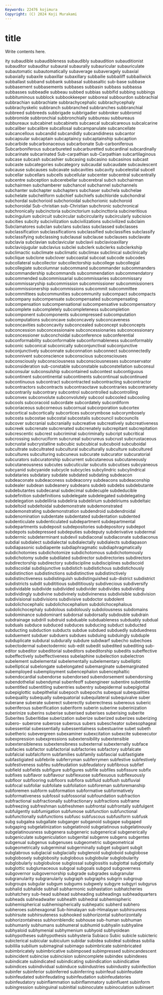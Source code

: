 ```yaml
---
Keywords: 22476 kojimura
Copyright: (C) 2024 Koji Murakami
---
```


# title

Write contents here.



ity subaudible
subaudibleness subaudibly subaudition subauditionist subauditor subauditur subaural subaurally subauricular subauriculate
subautomatic subautomatically subaverage subaveragely subaxial subaxially subaxile subaxillar subaxillary subbailie
subbailiff subbailiwick subballast subband subbank subbasal subbasaltic sub-base subbase subbasement
subbasements subbases subbasin subbass subbassa subbasses subbeadle subbeau subbed subbias
subbifid subbing subbings subbituminous subblock subbookkeeper subboreal subbourdon subbrachial subbrachian
subbrachiate subbrachycephalic subbrachycephaly subbrachyskelic subbranch subbranched subbranches subbranchial subbreed subbreeds
subbrigade subbrigadier subbroker subbromid subbromide subbronchial subbronchially subbureau subbureaus subbureaux
subcabinet subcabinets subcaecal subcalcareous subcalcarine subcaliber subcalibre subcallosal subcampanulate subcancellate
subcancellous subcandid subcandidly subcandidness subcantor subcapsular subcaptain subcaptaincy subcaptainship subcaption
subcarbide subcarbonaceous subcarbonate Sub-carboniferous Subcarboniferous subcarbureted subcarburetted subcardinal subcardinally subcarinate
subcarinated Sub-carpathian sub-Carpathian subcartilaginous subcase subcash subcashier subcasing subcasino subcasinos
subcast subcaste subcategories subcategory subcaudal subcaudate subcaulescent subcause subcauses subcavate
subcavities subcavity subcelestial subcell subcellar subcellars subcells subcellular subcenter subcentral
subcentrally subcentre subception subcerebellar subcerebral subch subchairman subchairmen subchamberer subchancel
subchannel subchannels subchanter subchapter subchapters subchaser subchela subchelae subchelate subcheliform
subchief subchiefs subchloride subchondral subchordal subchorioid subchorioidal subchorionic subchoroid subchoroidal
Sub-christian sub-Christian subchronic subchronical subchronically subcinctoria subcinctorium subcincttoria subcineritious subcingulum
subcircuit subcircular subcircularity subcircularly subcision subcities subcity subcivilization subcivilizations subcivilized
subclaim Subclamatores subclan subclans subclass subclassed subclasses subclassification subclassifications subclassified
subclassifies subclassify subclassifying subclassing subclausal subclause subclauses subclavate subclavia subclavian
subclavicular subclavii subclavioaxillary subclaviojugular subclavius subclei subclerk subclerks subclerkship subclimactic
subclimate subclimatic subclimax subclinical subclinically subclique subclone subclover subcoastal subcoat
subcode subcodes subcollateral subcollector subcollectorship subcollege subcollegial subcollegiate subcolumnar subcommand
subcommander subcommanders subcommandership subcommands subcommendation subcommendatory subcommended subcommissarial subcommissaries subcommissary
subcommissaryship subcommission subcommissioner subcommissioners subcommissionership subcommissions subcommit subcommittee subcommittees subcommunities
subcommunity subcompact subcompacts subcompany subcompensate subcompensated subcompensating subcompensation subcompensational subcompensative
subcompensatory subcomplete subcompletely subcompleteness subcompletion subcomponent subcomponents subcompressed subcomputation subcomputations
subconcave subconcavely subconcaveness subconcavities subconcavity subconcealed subconcept subconcepts subconcession subconcessionaire
subconcessionaries subconcessionary subconcessioner subconchoidal subconference subconferential subconformability subconformable subconformableness subconformably
subconic subconical subconically subconjunctival subconjunctive subconjunctively subconnate subconnation subconnect subconnectedly
subconnivent subconscience subconscious subconsciouses subconsciously subconsciousness subconsciousnesses subconservator subconsideration sub-constable
subconstable subconstellation subconsul subconsular subconsulship subcontained subcontest subcontiguous subcontinent subcontinental
subcontinents subcontinual subcontinued subcontinuous subcontract subcontracted subcontracting subcontractor subcontractors subcontracts
subcontraoctave subcontraries subcontrariety subcontrarily subcontrary subcontrol subcontrolled subcontrolling subconvex subconvolute
subconvolutely subcool subcooled subcooling subcools subcoracoid subcordate subcordately subcordiform subcoriaceous
subcorneous subcornual subcorporation subcortex subcortical subcortically subcortices subcorymbose subcorymbosely subcosta
subcostae subcostal subcostalis subcouncil subcouncils subcover subcranial subcranially subcreative subcreatively
subcreativeness subcreek subcrenate subcrenated subcrenately subcrepitant subcrepitation subcrescentic subcrest subcriminal
subcriminally subcript subcritical subcrossing subcruciform subcrureal subcrureus subcrust subcrustaceous subcrustal
subcrystalline subcubic subcubical subcuboid subcuboidal subcultrate subcultrated subcultural subculturally subculture
subcultured subcultures subculturing subcuneus subcurate subcurator subcuratorial subcurators subcuratorship subcurrent
subcutaneous subcutaneously subcutaneousness subcutes subcuticular subcutis subcutises subcyaneous subcyanid subcyanide
subcycle subcycles subcylindric subcylindrical subdataries subdatary subdate subdated subdating subdeacon
subdeaconate subdeaconess subdeaconry subdeacons subdeaconship subdealer subdean subdeanery subdeans subdeb
subdebs subdebutante subdebutantes subdecanal subdecimal subdecuple subdeducible subdefinition subdefinitions subdelegate
subdelegated subdelegating subdelegation subdeliliria subdeliria subdelirium subdeliriums subdeltaic subdeltoid subdeltoidal
subdemonstrate subdemonstrated subdemonstrating subdemonstration subdendroid subdendroidal subdenomination subdentate subdentated subdentation
subdented subdenticulate subdenticulated subdepartment subdepartmental subdepartments subdeposit subdepositories subdepository subdepot
subdepots subdepressed subdeputies subdeputy subderivative subdermal subdermic subdeterminant subdevil subdiaconal
subdiaconate subdiaconus subdial subdialect subdialectal subdialectally subdialects subdiapason subdiapasonic subdiapente
subdiaphragmatic subdiaphragmatically subdichotomies subdichotomize subdichotomous subdichotomously subdichotomy subdie subdilated subdirector
subdirectories subdirectors subdirectorship subdirectory subdiscipline subdisciplines subdiscoid subdiscoidal subdisjunctive subdistich
subdistichous subdistichously subdistinction subdistinctions subdistinctive subdistinctively subdistinctiveness subdistinguish subdistinguished sub-district
subdistrict subdistricts subdit subdititious subdititiously subdivecious subdiversify subdividable subdivide subdivided
subdivider subdivides subdividing subdividingly subdivine subdivinely subdivineness subdivisible subdivision subdivisional
subdivisions subdivisive subdoctor subdolent subdolichocephalic subdolichocephalism subdolichocephalous subdolichocephaly subdolous subdolously
subdolousness subdomains subdominance subdominant subdorsal subdorsally subdouble subdrain subdrainage subdrill
subdruid subduable subduableness subduably subdual subduals subduce subduced subduces subducing
subduct subducted subducting subduction subducts subdue subdued subduedly subduedness subduement
subduer subduers subdues subduing subduingly subduple subduplicate subdural subdurally subdure
subdwarf subecho subechoes subectodermal subectodermic sub-edit subedit subedited subediting sub-editor
subeditor subeditorial subeditors subeditorship subedits subeffective subeffectively subeffectiveness subelaphine subelection
subelectron subelement subelemental subelementally subelementary subelliptic subelliptical subelongate subelongated subemarginate
subemarginated subemployed subemployment subencephalon subencephaltic subendocardial subendorse subendorsed subendorsement subendorsing
subendothelial subendymal subenfeoff subengineer subentire subentitle subentitled subentitling subentries subentry
subepidermal subepiglottal subepiglottic subepithelial subepoch subepochs subequal subequalities subequality subequally
subequatorial subequilateral subequivalve suber suberane suberate suberect suberectly suberectness subereous
suberic suberiferous suberification suberiform suberin suberine suberinization suberinize suberins suberise
suberised suberises suberising suberite Suberites Suberitidae suberization suberize suberized suberizes
suberizing subero- suberone suberose suberous subers subescheator subesophageal subessential subessentially
subessentialness subestuarine subet subeth subetheric subevergreen subexaminer subexcitation subexcite subexecutor
subexpression subexpressions subextensibility subextensible subextensibleness subextensibness subexternal subexternally subface subfacies
subfactor subfactorial subfactories subfactory subfalcate subfalcial subfalciform subfamilies subfamily subfascial
subfastigiate subfastigiated subfebrile subferryman subferrymen subfestive subfestively subfestiveness subfeu subfeudation
subfeudatory subfibrous subfief subfield subfields subfigure subfigures subfile subfiles subfissure
subfix subfixes subflavor subflavour subflexuose subflexuous subflexuously subfloor subflooring subfloors
subflora subfluid subflush subfluvial subfocal subfoliar subfoliate subfoliation subforeman subforemanship
subforemen subform subformation subformative subformatively subformativeness subfossil subfossorial subfoundation subfraction
subfractional subfractionally subfractionary subfractions subframe subfreezing subfreshman subfreshmen subfrontal subfrontally
subfulgent subfulgently subfumigation subfumose subfunction subfunctional subfunctionally subfunctions subfusc subfuscous
subfusiform subfusk subg subgalea subgallate subganger subganoid subgape subgaped subgaping
subgelatinization subgelatinoid subgelatinous subgelatinously subgelatinousness subgenera subgeneric subgenerical subgenerically subgeniculate
subgeniculation subgenital subgenre subgens subgentes subgenual subgenus subgenuses subgeometric subgeometrical
subgeometrically subgerminal subgerminally subget subgiant subgit subglabrous subglacial subglacially subglenoid
subgloboid subglobose subglobosely subglobosity subglobous subglobular subglobularity subglobularly subglobulose subglossal
subglossitis subglottal subglottally subglottic subglumaceous subgoal subgoals subgod subgoverness subgovernor
subgovernorship subgrade subgrades subgranular subgranularity subgranularly subgraph subgraphs subgrin subgroup
subgroups subgular subgum subgums subgwely subgyre subgyri subgyrus subhalid subhalide
subhall subharmonic subhastation subhatcheries subhatchery sub-head subhead subheading subheadings subheadquarters
subheads subheadwaiter subhealth subhedral subhemispheric subhemispherical subhemispherically subhepatic subherd subhero
subheroes subhexagonal Sub-himalayan sub-Himalayan subhirsuness subhirsute subhirsuteness subhooked subhorizontal subhorizontally
subhorizontalness subhornblendic subhouse sub-human subhuman subhumanly subhumans subhumeral subhumid subhyalin
subhyaline subhyaloid subhymenial subhymenium subhyoid subhyoidean subhypotheses subhypothesis subhysteria Subiaco
Subic subicle subicteric subicterical subicular subiculum subidar subidea subideal subideas
subilia subililia subilium subimaginal subimago subimbricate subimbricated subimbricately subimbricative subimposed
subimpressed subincandescent subincident subincise subincision subincomplete subindex subindexes subindicate subindicated
subindicating subindication subindicative subindices subindividual subinduce subindustries subindustry subinfection subinfer
subinferior subinferred subinferring subinfeud subinfeudate subinfeudated subinfeudating subinfeudation subinfeudatories subinfeudatory
subinflammation subinflammatory subinfluent subinform subingression subinguinal subinitial subinoculate subinoculation subinsert

